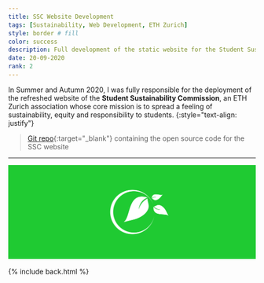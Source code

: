 ```yaml
---
title: SSC Website Development
tags: [Sustainability, Web Development, ETH Zurich]
style: border # fill
color: success
description: Full development of the static website for the Student Sustainability Commission at ETH Zurich
date: 20-09-2020
rank: 2
---
```


In Summer and Autumn 2020, I was fully responsible for the deployment of the refreshed website of the **Student Sustainability Commission**, an ETH Zurich association whose core mission is to spread a feeling of sustainability, equity and responsibility to students.
{:style="text-align: justify"}

> [Git repo](https://gitlab.com/maximeraafat/ssc){:target="_blank"} containing the open source code for the SSC website

<hr>

<div align="center">
  <a href="https://ssc.ethz.ch" target="_blank">
    <img src="/assets/projects/ssc_logo.svg" alt="ssc_logo" class="img-style">
  </a>
</div>

{% include back.html %}
